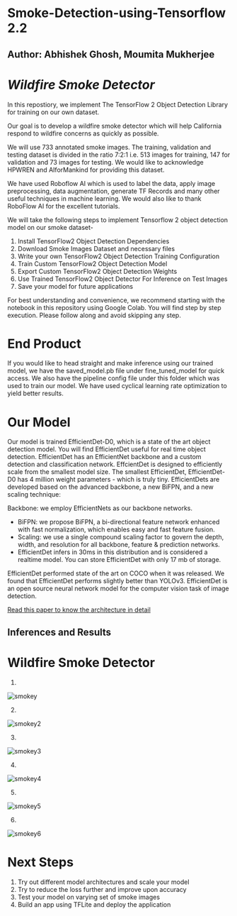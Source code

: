# Smoke-Detection-using-Tensorflow 2.2

## Author: Abhishek Ghosh, Moumita Mukherjee

# *Wildfire Smoke Detector*

In this repostiory, we implement The TensorFlow 2 Object Detection Library for training on our own dataset.

Our goal is to develop a wildfire smoke detector which will help California respond to wildfire concerns as quickly as possible.

We will use 733 annotated smoke images. The training, validation and testing dataset is divided in the ratio 7:2:1 i.e. 513 images for training, 147 for validation and 73 images for testing. We would like to acknowledge HPWREN and AIforMankind for providing this dataset.

We have used Roboflow AI which is used to label the data, apply image preprocessing, data augmentation, generate TF Records and many other useful techniques in machine learning. We would also like to thank RoboFlow AI for the excellent tutorials.

We will take the following steps to implement Tensorflow 2 object detection model on our smoke dataset-

1. Install TensorFlow2 Object Detection Dependencies
2. Download Smoke Images Dataset and necessary files
3. Write your own TensorFlow2 Object Detection Training Configuration
4. Train Custom TensorFlow2 Object Detection Model
5. Export Custom TensorFlow2 Object Detection Weights
6. Use Trained TensorFlow2 Object Detector For Inference on Test Images
7. Save your model for future applications

For best understanding and convenience, we recommend starting with the notebook in this repository using Google Colab. You will find step by step execution. Please follow along and avoid skipping any step. 

# End Product

If you would like to head straight and make inference using our trained model, we have the saved_model.pb file under fine_tuned_model for quick access. We also have the  pipeline config file under this folder which was used to train our model. We have used cyclical learning rate optimization to yield better results. 

# Our Model

Our model is trained EfficientDet-D0, which is a state of the art object detection model. You will find EfficientDet useful for real time object detection. EfficientDet has an EfficientNet backbone and a custom detection and classification network. EffcientDet is designed to efficiently scale from the smallest model size. The smallest EfficientDet, EfficientDet-D0 has 4 million weight parameters - which is truly tiny. EfficientDets are developed based on the advanced backbone, a new BiFPN, and a new scaling technique:

Backbone: we employ EfficientNets as our backbone networks.
* BiFPN: we propose BiFPN, a bi-directional feature network enhanced with fast normalization, which enables easy and fast feature fusion.
* Scaling: we use a single compound scaling factor to govern the depth, width, and resolution for all backbone, feature & prediction networks.
* EfficientDet infers in 30ms in this distribution and is considered a realtime model. You can store EfficientDet with only 17 mb of storage.

EfficientDet performed state of the art on COCO when it was released. We found that EfficientDet performs slightly better than YOLOv3. EfficientDet is an open source neural network model for the computer vision task of image detection.

[Read this paper to know the architecture in detail](https://arxiv.org/abs/1911.09070)

## Inferences and Results

# Wildfire Smoke Detector

1. 

![smokey](https://user-images.githubusercontent.com/61203589/90588540-79f05800-e1a1-11ea-8fd1-54dbe8170a68.gif)

2. 

![smokey2](https://user-images.githubusercontent.com/61203589/90589985-051f1d00-e1a5-11ea-9f94-a06bb98ad19e.gif)

3. 

![smokey3](https://user-images.githubusercontent.com/61203589/90589995-081a0d80-e1a5-11ea-8699-6cfa9a3a65fe.gif)

4.

![smokey4](https://user-images.githubusercontent.com/61203589/90590551-7a3f2200-e1a6-11ea-8d5a-9d16297b0788.gif)

5. 

![smokey5](https://user-images.githubusercontent.com/61203589/90666480-156de100-e213-11ea-856c-fcf7ee1fae4b.gif)

6.

![smokey6](https://user-images.githubusercontent.com/61203589/90666481-156de100-e213-11ea-98f1-de6949c99536.gif)


# Next Steps
1. Try out different model architectures and scale your model
2. Try to reduce the loss further and improve upon accuracy
3. Test your model on varying set of smoke images
4. Build an app using TFLite and deploy the application
